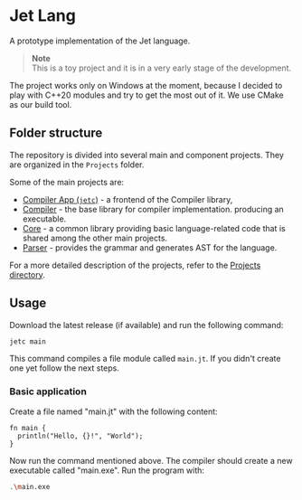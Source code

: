 # Jet Lang

A prototype implementation of the Jet language.

> **Note**  
> This is a toy project and it is in a very early stage of the development.

The project works only on Windows at the moment, because I decided to play with
C++20 modules and try to get the most out of it. We use CMake as our build tool.

## Folder structure

The repository is divided into several main and component projects. They are organized in the `Projects` folder.

Some of the main projects are:

- [Compiler App (`jetc`)](Projects/CompilerApp) - a frontend of the Compiler library,
- [Compiler](Projects/Compiler) - the base library for compiler implementation.
  producing an executable.
- [Core](Projects/Core) - a common library providing basic language-related code that is shared among
  the other main projects.
- [Parser](Projects/Parser) - provides the grammar and generates AST for the language.
  
For a more detailed description of the projects, refer to the [Projects directory](Projects/README.md).

## Usage

Download the latest release (if available) and run the following command:

```sh
jetc main
```

This command compiles a file module called `main.jt`. If you didn't create one yet
follow the next steps.

### Basic application

Create a file named "main.jt" with the following content:

```jet
fn main {
  println("Hello, {}!", "World");
}
```

Now run the command mentioned above. The compiler should create a new executable
called "main.exe". Run the program with:

```sh
.\main.exe
```

